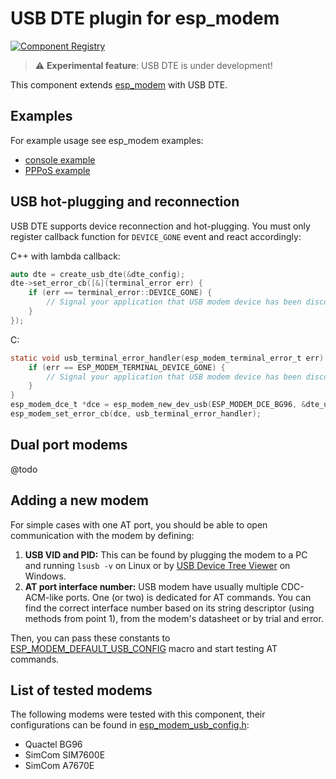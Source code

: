 # USB DTE plugin for esp_modem

[![Component Registry](https://components.espressif.com/components/espressif/esp_modem_usb_dte/badge.svg)](https://components.espressif.com/components/espressif/esp_modem_usb_dte)

> :warning: **Experimental feature**: USB DTE is under development!

This component extends [esp_modem](https://components.espressif.com/component/espressif/esp_modem) with USB DTE.

## Examples
For example usage see esp_modem examples: 
 * [console example](https://github.com/espressif/esp-protocols/tree/master/components/esp_modem/examples/modem_console)
 * [PPPoS example](https://github.com/espressif/esp-protocols/tree/master/components/esp_modem/examples/pppos_client)

## USB hot-plugging and reconnection
USB DTE supports device reconnection and hot-plugging. You must only register callback function for `DEVICE_GONE` event and react accordingly:

C++ with lambda callback:
```cpp
auto dte = create_usb_dte(&dte_config);
dte->set_error_cb([&](terminal_error err) {
    if (err == terminal_error::DEVICE_GONE) {
        // Signal your application that USB modem device has been disconnected
    }
});
```

C:
```c
static void usb_terminal_error_handler(esp_modem_terminal_error_t err) {
    if (err == ESP_MODEM_TERMINAL_DEVICE_GONE) {
        // Signal your application that USB modem device has been disconnected
    }
}
esp_modem_dce_t *dce = esp_modem_new_dev_usb(ESP_MODEM_DCE_BG96, &dte_usb_config, &dce_config, esp_netif);
esp_modem_set_error_cb(dce, usb_terminal_error_handler);
```

## Dual port modems
@todo

## Adding a new modem
For simple cases with one AT port, you should be able to open communication with the modem by defining:
1. **USB VID and PID:** This can be found by plugging the modem to a PC and running `lsusb -v` on Linux or by [USB Device Tree Viewer](https://www.uwe-sieber.de/usbtreeview_e.html) on Windows.
2. **AT port interface number:** USB modem have usually multiple CDC-ACM-like ports. One (or two) is dedicated for AT commands. You can find the correct interface number based on its string descriptor (using methods from point 1), from the modem's datasheet or by trial and error.

Then, you can pass these constants to [ESP_MODEM_DEFAULT_USB_CONFIG](https://github.com/espressif/idf-extra-components/blob/master/usb/esp_modem_usb_dte/include/esp_modem_usb_config.h#L47) macro and start testing AT commands.

## List of tested modems
The following modems were tested with this component, their configurations can be found in [esp_modem_usb_config.h](https://github.com/espressif/idf-extra-components/blob/master/usb/esp_modem_usb_dte/include/esp_modem_usb_config.h):
* Quactel BG96
* SimCom SIM7600E
* SimCom A7670E
